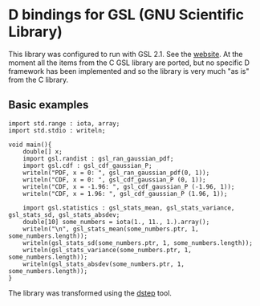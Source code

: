 # D bindings for GSL (GNU Scientific Library)

This library was configured to run with GSL 2.1. See the  [website](https://www.gnu.org/software/gsl/). At the moment all the items from the C GSL library are ported, but no specific D framework has been implemented and so the library is very much "as is" from the C library.

## Basic examples

```
import std.range : iota, array;
import std.stdio : writeln;

void main(){
	double[] x;
	import gsl.randist : gsl_ran_gaussian_pdf;
	import gsl.cdf : gsl_cdf_gaussian_P;
	writeln("PDF, x = 0: ", gsl_ran_gaussian_pdf(0, 1));
	writeln("CDF, x = 0: ", gsl_cdf_gaussian_P (0, 1));
	writeln("CDF, x = -1.96: ", gsl_cdf_gaussian_P (-1.96, 1));
	writeln("CDF, x = 1.96: ", gsl_cdf_gaussian_P (1.96, 1));

	import gsl.statistics : gsl_stats_mean, gsl_stats_variance, gsl_stats_sd, gsl_stats_absdev;
	double[10] some_numbers = iota(1., 11., 1.).array();
	writeln("\n", gsl_stats_mean(some_numbers.ptr, 1, some_numbers.length));
	writeln(gsl_stats_sd(some_numbers.ptr, 1, some_numbers.length));
	writeln(gsl_stats_variance(some_numbers.ptr, 1, some_numbers.length));
	writeln(gsl_stats_absdev(some_numbers.ptr, 1, some_numbers.length));
}
```
The library was transformed using the [dstep](https://github.com/jacob-carlborg/dstep) tool.
